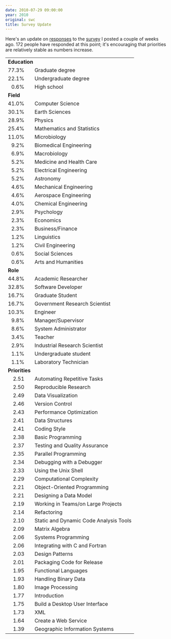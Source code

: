 ```yaml
---
date: 2010-07-29 09:00:00
year: 2010
original: swc
title: Survey Update
---
```

<p>Here's an update on <a href="{{site.baseurl}}/blog/2010/07/survey-results.html">responses</a> to the <a href="http://www.surveymonkey.com/s/FM9YV9C">survey</a> I posted a couple of weeks ago. 172 people have responded at this point; it's encouraging that priorities are relatively stable as numbers increase.</p>
<table>
<tbody>
<tr>
<td colspan="3"><strong>Education</strong></td>
</tr>
<tr>
<td align="right">77.3%</td>
<td></td>
<td>Graduate degree</td>
</tr>
<tr>
<td align="right">22.1%</td>
<td></td>
<td>Undergraduate degree</td>
</tr>
<tr>
<td align="right">0.6%</td>
<td></td>
<td>High school</td>
</tr>
<tr>
<td colspan="3"><strong>Field</strong></td>
</tr>
<tr>
<td align="right">41.0%</td>
<td></td>
<td>Computer Science</td>
</tr>
<tr>
<td align="right">30.1%</td>
<td></td>
<td>Earth Sciences</td>
</tr>
<tr>
<td align="right">28.9%</td>
<td></td>
<td>Physics</td>
</tr>
<tr>
<td align="right">25.4%</td>
<td></td>
<td>Mathematics and Statistics</td>
</tr>
<tr>
<td align="right">11.0%</td>
<td></td>
<td>Microbiology</td>
</tr>
<tr>
<td align="right">9.2%</td>
<td></td>
<td>Biomedical Engineering</td>
</tr>
<tr>
<td align="right">6.9%</td>
<td></td>
<td>Macrobiology</td>
</tr>
<tr>
<td align="right">5.2%</td>
<td></td>
<td>Medicine and Health Care</td>
</tr>
<tr>
<td align="right">5.2%</td>
<td></td>
<td>Electrical Engineering</td>
</tr>
<tr>
<td align="right">5.2%</td>
<td></td>
<td>Astronomy</td>
</tr>
<tr>
<td align="right">4.6%</td>
<td></td>
<td>Mechanical Engineering</td>
</tr>
<tr>
<td align="right">4.6%</td>
<td></td>
<td>Aerospace Engineering</td>
</tr>
<tr>
<td align="right">4.0%</td>
<td></td>
<td>Chemical Engineering</td>
</tr>
<tr>
<td align="right">2.9%</td>
<td></td>
<td>Psychology</td>
</tr>
<tr>
<td align="right">2.3%</td>
<td></td>
<td>Economics</td>
</tr>
<tr>
<td align="right">2.3%</td>
<td></td>
<td>Business/Finance</td>
</tr>
<tr>
<td align="right">1.2%</td>
<td></td>
<td>Linguistics</td>
</tr>
<tr>
<td align="right">1.2%</td>
<td></td>
<td>Civil Engineering</td>
</tr>
<tr>
<td align="right">0.6%</td>
<td></td>
<td>Social Sciences</td>
</tr>
<tr>
<td align="right">0.6%</td>
<td></td>
<td>Arts and Humanities</td>
</tr>
<tr>
<td colspan="3"><strong>Role</strong></td>
</tr>
<tr>
<td align="right">44.8%</td>
<td></td>
<td>Academic Researcher</td>
</tr>
<tr>
<td align="right">32.8%</td>
<td></td>
<td>Software Developer</td>
</tr>
<tr>
<td align="right">16.7%</td>
<td></td>
<td>Graduate Student</td>
</tr>
<tr>
<td align="right">16.7%</td>
<td></td>
<td>Government Research Scientist</td>
</tr>
<tr>
<td align="right">10.3%</td>
<td></td>
<td>Engineer</td>
</tr>
<tr>
<td align="right">9.8%</td>
<td></td>
<td>Manager/Supervisor</td>
</tr>
<tr>
<td align="right">8.6%</td>
<td></td>
<td>System Administrator</td>
</tr>
<tr>
<td align="right">3.4%</td>
<td></td>
<td>Teacher</td>
</tr>
<tr>
<td align="right">2.9%</td>
<td></td>
<td>Industrial Research Scientist</td>
</tr>
<tr>
<td align="right">1.1%</td>
<td></td>
<td>Undergraduate student</td>
</tr>
<tr>
<td align="right">1.1%</td>
<td></td>
<td>Laboratory Technician</td>
</tr>
<tr>
<td colspan="3"><strong>Priorities</strong></td>
</tr>
<tr>
<td align="right">2.51</td>
<td></td>
<td>Automating Repetitive Tasks</td>
</tr>
<tr>
<td align="right">2.50</td>
<td></td>
<td>Reproducible Research</td>
</tr>
<tr>
<td align="right">2.49</td>
<td></td>
<td>Data Visualization</td>
</tr>
<tr>
<td align="right">2.46</td>
<td></td>
<td>Version Control</td>
</tr>
<tr>
<td align="right">2.43</td>
<td></td>
<td>Performance Optimization</td>
</tr>
<tr>
<td align="right">2.41</td>
<td></td>
<td>Data Structures</td>
</tr>
<tr>
<td align="right">2.41</td>
<td></td>
<td>Coding Style</td>
</tr>
<tr>
<td align="right">2.38</td>
<td></td>
<td>Basic Programming</td>
</tr>
<tr>
<td align="right">2.37</td>
<td></td>
<td>Testing and Quality Assurance</td>
</tr>
<tr>
<td align="right">2.35</td>
<td></td>
<td>Parallel Programming</td>
</tr>
<tr>
<td align="right">2.34</td>
<td></td>
<td>Debugging with a Debugger</td>
</tr>
<tr>
<td align="right">2.33</td>
<td></td>
<td>Using the Unix Shell</td>
</tr>
<tr>
<td align="right">2.29</td>
<td></td>
<td>Computational Complexity</td>
</tr>
<tr>
<td align="right">2.21</td>
<td></td>
<td>Object-Oriented Programming</td>
</tr>
<tr>
<td align="right">2.21</td>
<td></td>
<td>Designing a Data Model</td>
</tr>
<tr>
<td align="right">2.19</td>
<td></td>
<td>Working in Teams/on Large Projects</td>
</tr>
<tr>
<td align="right">2.14</td>
<td></td>
<td>Refactoring</td>
</tr>
<tr>
<td align="right">2.10</td>
<td></td>
<td>Static and Dynamic Code Analysis Tools</td>
</tr>
<tr>
<td align="right">2.09</td>
<td></td>
<td>Matrix Algebra</td>
</tr>
<tr>
<td align="right">2.06</td>
<td></td>
<td>Systems Programming</td>
</tr>
<tr>
<td align="right">2.06</td>
<td></td>
<td>Integrating with C and Fortran</td>
</tr>
<tr>
<td align="right">2.03</td>
<td></td>
<td>Design Patterns</td>
</tr>
<tr>
<td align="right">2.01</td>
<td></td>
<td>Packaging Code for Release</td>
</tr>
<tr>
<td align="right">1.95</td>
<td></td>
<td>Functional Languages</td>
</tr>
<tr>
<td align="right">1.93</td>
<td></td>
<td>Handling Binary Data</td>
</tr>
<tr>
<td align="right">1.80</td>
<td></td>
<td>Image Processing</td>
</tr>
<tr>
<td align="right">1.77</td>
<td></td>
<td>Introduction</td>
</tr>
<tr>
<td align="right">1.75</td>
<td></td>
<td>Build a Desktop User Interface</td>
</tr>
<tr>
<td align="right">1.73</td>
<td></td>
<td>XML</td>
</tr>
<tr>
<td align="right">1.64</td>
<td></td>
<td>Create a Web Service</td>
</tr>
<tr>
<td align="right">1.39</td>
<td></td>
<td>Geographic Information Systems</td>
</tr>
</tbody>
</table>

